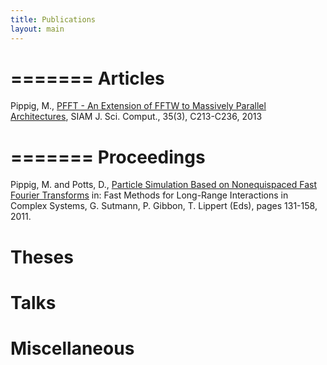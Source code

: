 ```yaml
---
title: Publications
layout: main
---
```


=======
Articles
========

Pippig, M., 
[PFFT - An Extension of FFTW to Massively Parallel Architectures](http://www-user.tu-chemnitz.de/~mpip/paper/PFFT.pdf),
SIAM J. Sci. Comput., 35(3), C213-C236, 2013 


=======
Proceedings
========
Pippig, M. and Potts, D., 
[Particle Simulation Based on Nonequispaced Fast Fourier Transforms](http://www-user.tu-chemnitz.de/~potts/paper/particleNFFT.pdf)
in: Fast Methods for Long-Range Interactions in Complex Systems, G. Sutmann, P. Gibbon, T. Lippert (Eds), pages 131-158, 2011.

Theses
======

Talks
=====

Miscellaneous
=============
